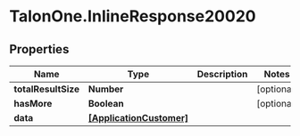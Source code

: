 # TalonOne.InlineResponse20020

## Properties

Name | Type | Description | Notes
------------ | ------------- | ------------- | -------------
**totalResultSize** | **Number** |  | [optional] 
**hasMore** | **Boolean** |  | [optional] 
**data** | [**[ApplicationCustomer]**](ApplicationCustomer.md) |  | 



